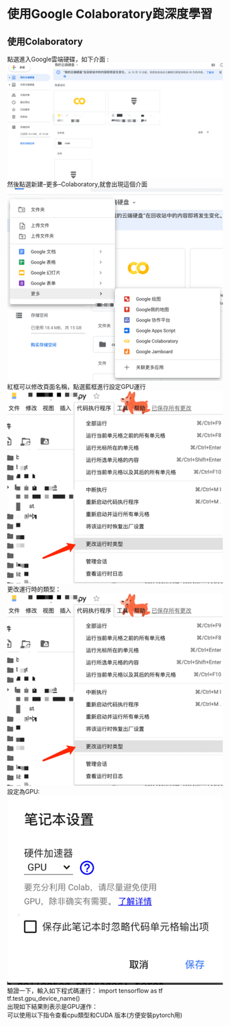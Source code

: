 #  使用Google Colaboratory跑深度學習
## 使用Colaboratory
點選進入Google雲端硬碟，如下介面 : 
![image](https://github.com/qzhao0805/mid/blob/main/eeb56691ae479699fdd58d060717be05.png)
然後點選新建–更多–Colaboratory,就會出現這個介面   
![image](https://github.com/qzhao0805/mid/blob/main/2.png)
紅框可以修改頁面名稱，點選藍框進行設定GPU運行  
![image](https://github.com/qzhao0805/mid/blob/main/3.png)
更改運行時的類型：
![image](https://github.com/qzhao0805/mid/blob/main/4.png)
設定為GPU:  
![image](https://github.com/qzhao0805/mid/blob/main/5.png)
驗證一下，輸入如下程式碼運行： 
import tensorflow as tf  
tf.test.gpu_device_name()  
出現如下結果則表示是GPU運作：  
可以使用以下指令查看cpu類型和CUDA 版本(方便安裝pytorch用)  














                            
